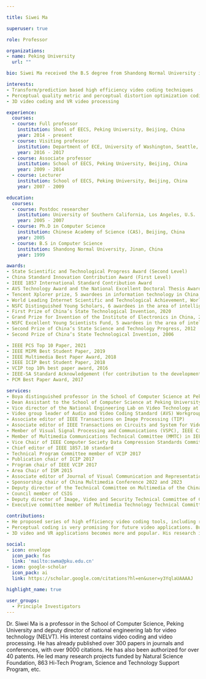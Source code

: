 ```yaml
---

title: Siwei Ma

superuser: true

role: Professor

organizations:
- name: Peking University
  url: ""

bio: Siwei Ma received the B.S degree from Shandong Normal University in 1999, Jinan, China, and the Ph.D. degree in computer science from Institute of Computing Technology (ICT), Chinese Academy of Science (CAS) in 2005, Beijing, China. He worked as a postdoc researcher at University of Southern California from 2005 to 2007, Los Angeles, U.S. Then he joined Peking University, Beijing, China, as a lecturer, associated professor and full professor. He is currently a Boya distinguished professor in the School of Computer Science at Peking University and the Dean Assistant to the School of Computer Science at Peking University. Prof. Siwei Ma is the vice director of the National Engineering Lab. on Video Technology at Peking University. He leads video group of Audio and Video Coding Standard (AVS) Workgroup. He has been the associate editor of Journal of Visual Communication and Representation (JVCIR). and associate editor of IEEE Transactions on Circuits and System for Video Technology (TCSVT). He is also the deputy director of multimedia committee of the China Society of Image and Graph (CSIG).

interests:
- Transform/prediction based high efficiency video coding techniques
- Perceptual quality metric and perceptual distortion optimization coding
- 3D video coding and VR video processing

experience:
  courses:
  - course: Full professor
    institution: Shool of EECS, Peking University, Beijing, China
    year: 2014 - present
  - course: Visiting professor
    institution: Department of ECE, University of Washington, Seattle, US
    year: 2016 - 2017
  - course: Associate professor
    institution: School of EECS, Peking University, Beijing, China
    year: 2009 - 2014
  - course: Lecturer
    institution: School of EECS, Peking University, Beijing, China
    year: 2007 - 2009

education:
  courses:
  - course: Postdoc researcher
    institution: University of Southern California, Los Angeles, U.S.
    year: 2005 - 2007
  - course: Ph.D in Computer Science
    institution: Chinese Academy of Science (CAS), Beijing, China
    year: 2005
  - course: B.S in Computer Science
    institution: Shandong Normal University, Jinan, China
    year: 1999

awards:
- State Scientific and Technological Progress Award (Second Level)
- China Standard Innovation Contribution Award (First Level)
- IEEE 1857 International Standard Contribution Award
- AVS Technology Award and the National Excellent Doctoral Thesis Award
- Tencent Xplorer prize, 5 awardees in information technology in China, 2022
- World Leading Internet Scientific and Technological Achievement, World Internet Conference Wuzhen Summit, 2021
- NSFC Distinguished Young Scholars, 6 awardees in the area of intelligent media computing in China, 2020
- First Prize of China’s State Technological Invention, 2020
- Grand Prize for Invention of the Institute of Electronics in China, 2019
- NSFC Excellent Young Scientists Fund, 5 awardees in the area of intelligent media computing in China, 2013
- Second Prize of China‘s State Science and Technology Progress, 2012
- Second Prize of China‘s State Technological Invention, 2006

- IEEE PCS Top 10 Paper, 2021
- IEEE MIPR Best Student Paper, 2019
- IEEE Multimedia Best Paper Award, 2018
- IEEE ICIP Best Student Paper, 2018
- VCIP top 10% best paper award, 2016
- IEEE-SA Standard Acknowledgement (for contribution to the development of the IEEE 1857 standard), 2013
- PCM Best Paper Award, 2017

services:
- Boya distinguished professor in the School of Computer Science at Peking University
- Dean Assistant to the School of Computer Science at Peking University
- Vice director of the National Engineering Lab on Video Technology at Peking University
- Video group leader of Audio and Video Coding Standard (AVS) Workgroup
- Associate editor of IEEE Transactions on Image Processing (TIP)
- Associate editor of IEEE Transactions on Circuits and System for Video Technology (TCSVT)
- Member of Visual Signal Processing and Communications (VSPC), IEEE Circuits and Systems Society
- Member of Multimedia Communications Technical Committee (MMTC) in IEEE Communications Society
- Vice Chair of IEEE Computer Society Data Compression Standards Committee
- Chief editor of IEEE 1857.10 standard
- Technical Program Committee member of VCIP 2017
- Publication chair of ICIP 2017
- Program chair of IEEE VCIP 2017
- Area Chair of ISM 2015
- Associate editor of Journal of Visual Communication and Representation (JVCIR)
- Sponsorship chair of China Multimedia Conference 2022 and 2023
- Deputy director of the Technical Committee on Multimedia of the China Society of Image and Graph (CSIG).
- Council member of CSIG
- Deputy director of Image, Video and Security Technical Committee of CSIG
- Executive committee member of Multimedia Technology Technical Committee of China Computer Federation

contributions:
- He proposed series of high efficiency video coding tools, including rate-distortion optimization transform, adaptive motion vector resolution, rate distortion optimization mode decision, and non-local structure based loop filtering etc. Many of these works have been published on top journals, e.g. IEEE TCSVT and IEEE TIP, and serval techniques have been accepted by HEVC/H.265 and AVS video coding standards.
- Perceptual coding is very promising for future video applications. But the quality metric is an important issue in perceptual coding, and it would affect the design of perceptual coding methods significantly. He has proposed a spatial-temporal structural information based video quality metric, which has lower computational complexity while approximating the human visual testing results accurately. Moreover, based on the proposed perceptual quality metrics, optimized perceptual coding was researched and the proposed perceptual coding method can achieve more 20% bits saving compared with the traditional coding methods.
- 3D video and VR applications becomes more and popular. His research interests focus on high efficiency 3D video coding and processing, including multi-view prediction coding, texture plus depth joint optimization coding, and panorama video stitching and coding. He proposed a low complexity synthesis view distortion estimation model, which has been adopted by MPEG 3DV video coding standards. His team has developed an AVS2 based multiview broadcasting system, which can support 8 HD video streams coding simultaneously, and a 4K VR system with real time panorama video stitching and streaming.

social:
- icon: envelope
  icon_pack: fas
  link: 'mailto:swma@pku.edu.cn'
- icon: google-scholar
  icon_pack: ai
  link: https://scholar.google.com/citations?hl=en&user=y3YqlaUAAAAJ

highlight_name: true

user_groups:
  - Principle Investigators
---
```


Dr. Siwei Ma is a professor in the School of Computer Science, Peking University and  deputy director of national engineering lab for video technology (NELVT). His interest contains video coding and video processing. He has already published over 300 papers in journals and conferences, with over 9000 citations. He has also been authorized for over 40 patents. He led many research projects funded by Natural Science Foundation, 863 Hi-Tech Program, Science and Technology Support Program, etc.
